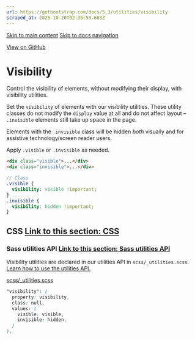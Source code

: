 ```yaml
---
url: https://getbootstrap.com/docs/5.3/utilities/visibility
scraped_at: 2025-10-20T02:36:59.663Z
---
```


[Skip to main content](https://getbootstrap.com/docs/5.3/utilities/visibility/#content) [Skip to docs navigation](https://getbootstrap.com/docs/5.3/utilities/visibility/#bd-docs-nav)

[View on GitHub](https://github.com/twbs/bootstrap/blob/v5.3.8/site/src/content/docs/utilities/visibility.mdx "View and edit this file on GitHub")

# Visibility

Control the visibility of elements, without modifying their display, with visibility utilities.

Set the `visibility` of elements with our visibility utilities. These utility classes do not modify the `display` value at all and do not affect layout – `.invisible` elements still take up space in the page.

Elements with the `.invisible` class will be hidden _both_ visually and for assistive technology/screen reader users.

Apply `.visible` or `.invisible` as needed.

```html
<div class="visible">...</div>
<div class="invisible">...</div>

```

```scss
// Class
.visible {
  visibility: visible !important;
}
.invisible {
  visibility: hidden !important;
}

```

## CSS [Link to this section: CSS](https://getbootstrap.com/docs/5.3/utilities/visibility/\#css)

### Sass utilities API [Link to this section: Sass utilities API](https://getbootstrap.com/docs/5.3/utilities/visibility/\#sass-utilities-api)

Visibility utilities are declared in our utilities API in `scss/_utilities.scss`. [Learn how to use the utilities API.](https://getbootstrap.com/docs/5.3/utilities/api#using-the-api)

[scss/\_utilities.scss](https://github.com/twbs/bootstrap/blob/v5.3.8/scss/_utilities.scss)

```scss
"visibility": (
  property: visibility,
  class: null,
  values: (
    visible: visible,
    invisible: hidden,
  )
),

```